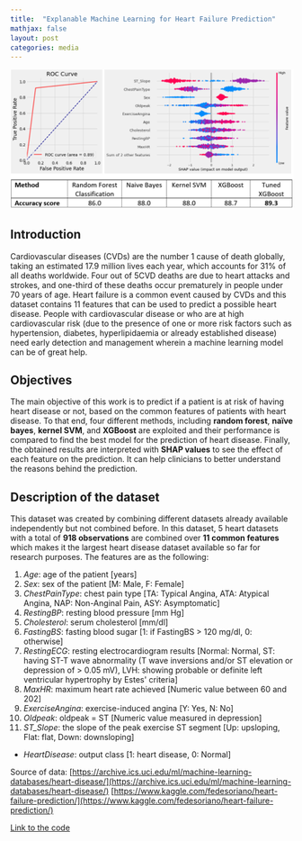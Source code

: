 ```yaml
---
title:  "Explanable Machine Learning for Heart Failure Prediction"
mathjax: false
layout: post
categories: media
---
```


![Block diagram](/assets/photos/Heart_failure_results.PNG)

## Introduction
Cardiovascular diseases (CVDs) are the number 1 cause of death globally, taking an estimated 17.9 million lives each year, which accounts for 31% of all deaths worldwide. Four out of 5CVD deaths are due to heart attacks and strokes, and one-third of these deaths occur prematurely in people under 70 years of age. Heart failure is a common event caused by CVDs and this dataset contains 11 features that can be used to predict a possible heart disease.
People with cardiovascular disease or who are at high cardiovascular risk (due to the presence of one or more risk factors such as hypertension, diabetes, hyperlipidaemia or already established disease) need early detection and management wherein a machine learning model can be of great help.

## Objectives
The main objective of this work is to predict if a patient is at risk of having heart disease or not, based on the common features of patients with heart disease. To that end, four different methods, including **random forest**, **naïve bayes**, **kernel SVM**, and **XGBoost** are exploited and their performance is compared to find the best model for the prediction of heart disease.
Finally,  the obtained results are interpreted with **SHAP values** to see the effect of each feature on the prediction. It can help clinicians to better understand the reasons behind the prediction.


## Description of the dataset
This dataset was created by combining different datasets already available independently but not combined before. In this dataset, 5 heart datasets with a total of **918 observations** are combined over **11 common features** which makes it the largest heart disease dataset available so far for research purposes. The features are as the following:

1. *Age*: age of the patient [years]
2. *Sex*: sex of the patient [M: Male, F: Female]
3. *ChestPainType*: chest pain type [TA: Typical Angina, ATA: Atypical Angina, NAP: Non-Anginal Pain, ASY: Asymptomatic]
4. *RestingBP*: resting blood pressure [mm Hg]
5. *Cholesterol*: serum cholesterol [mm/dl]
6. *FastingBS*: fasting blood sugar [1: if FastingBS > 120 mg/dl, 0: otherwise]
7. *RestingECG*: resting electrocardiogram results [Normal: Normal, ST: having ST-T wave abnormality (T wave inversions and/or ST elevation or depression of > 0.05 mV), LVH: showing probable or definite left ventricular hypertrophy by Estes' criteria]
8. *MaxHR*: maximum heart rate achieved [Numeric value between 60 and 202]
9. *ExerciseAngina*: exercise-induced angina [Y: Yes, N: No]
10. *Oldpeak*: oldpeak = ST [Numeric value measured in depression]
11. *ST_Slope*: the slope of the peak exercise ST segment [Up: upsloping, Flat: flat, Down: downsloping]
- *HeartDisease*: output class [1: heart disease, 0: Normal]

Source of data: 
[https://archive.ics.uci.edu/ml/machine-learning-databases/heart-disease/](https://archive.ics.uci.edu/ml/machine-learning-databases/heart-disease/)
[https://www.kaggle.com/fedesoriano/heart-failure-prediction/](https://www.kaggle.com/fedesoriano/heart-failure-prediction/)

[Link to the code](https://github.com/alizrepo/Explainable_Heart_Failure_Predictor/blob/main/Explainable_Heart_Failure_Predictor.ipynb)
